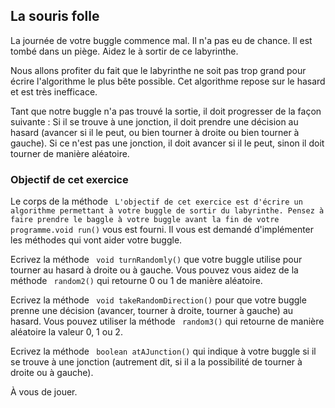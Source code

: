 
## La souris folle ##

La journée de votre buggle commence mal. Il n'a pas eu de chance. Il est
tombé dans un piège.  Aidez le à sortir de ce labyrinthe.

Nous allons profiter du fait que le labyrinthe ne soit pas trop grand pour
écrire l'algorithme le plus bête possible.  Cet algorithme repose sur le
hasard et est très inefficace.

Tant que notre buggle n'a pas trouvé la sortie, il doit progresser de la
façon suivante : Si il se trouve à une jonction, il doit prendre une
décision au hasard (avancer si il le peut, ou bien tourner à droite ou bien
tourner à gauche).  Si ce n'est pas une jonction, il doit avancer si il le
peut, sinon il doit tourner de manière aléatoire.


### Objectif de cet exercice ###

Le corps de la méthode ` L'objectif de cet exercice est d'écrire un algorithme
permettant à votre buggle de sortir du labyrinthe. Pensez à faire prendre le
baggle à votre buggle avant la fin de votre programme.void run()` vous est fourni. Il vous est
demandé d'implémenter les méthodes qui vont aider votre buggle.

Ecrivez la méthode ` void turnRandomly()` que votre buggle utilise
pour tourner au hasard à droite ou à gauche. Vous pouvez vous aidez de la
méthode ` random2()` qui retourne 0 ou 1 de manière aléatoire.

Ecrivez la méthode ` void takeRandomDirection()` pour que votre
buggle prenne une décision (avancer, tourner à droite, tourner à gauche) au
hasard.  Vous pouvez utiliser la méthode ` random3()` qui retourne
de manière aléatoire la valeur 0, 1 ou 2.

Ecrivez la méthode ` boolean atAJunction()` qui indique à votre
buggle si il se trouve à une jonction (autrement dit, si il a la possibilité
de tourner à droite ou à gauche).

À vous de jouer.

